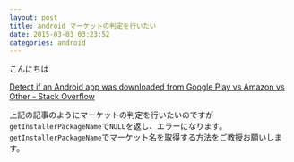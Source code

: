 ```yaml
---
layout: post
title: android マーケットの判定を行いたい
date: 2015-03-03 03:23:52
categories: android
---
```

<p>こんにちは</p>

<p><a href="https://stackoverflow.com/questions/15348671/detect-if-an-android-app-was-downloaded-from-google-play-vs-amazon-vs-other">Detect if an Android app was downloaded from Google Play vs Amazon vs Other - Stack Overflow</a></p>

<p>上記の記事のようにマーケットの判定を行いたいのですが<code>getInstallerPackageName</code>で<code>NULL</code>を返し、エラーになります。<br>
<code>getInstallerPackageName</code>でマーケット名を取得する方法をご教授お願いします。</p>
